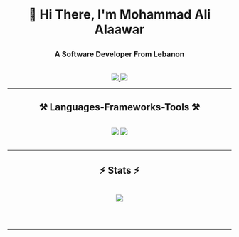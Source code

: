 <h1 align="center">

👋 Hi There, I'm Mohammad Ali Alaawar
</h1>

<h3 align="center">A Software Developer From Lebanon</h3>


<br/>


<div align="center"> 
  <a href="mailto:m.alialaawar@gmail.com">
    <img src="https://img.shields.io/badge/Gmail-333333?style=for-the-badge&logo=gmail&logoColor=red" />
  </a>
  <a href="https://www.linkedin.com/in/mohammad-ali-alaawar/" target="_blank">
    <img src="https://img.shields.io/badge/LinkedIn-0077B5?style=for-the-badge&logo=linkedin&logoColor=white" target="_blank" />
  </a>
  
</div>

 <hr/>
 
<h2 align="center">⚒️ Languages-Frameworks-Tools ⚒️</h2>
<br/>
<div align="center">
    <img src="https://skillicons.dev/icons?i=flutter,react,redux,html,css,vscode,github,bash,figma,firebase,git,talwind" />
    <img src="https://skillicons.dev/icons?i=nodejs,python,dart,javascript,typescript,express,laravel,mongodb,java,nestjs,mysql,postgres" /><br>
</div>

<br/>
<hr/>

<h2 align="center">⚡ Stats ⚡</h2>
<br>
<div align=center>
  <a href="http://www.github.com/MhaamadAli"><img src="https://github-readme-streak-stats.herokuapp.com/?user=MhaamadAli&stroke=ffffff&background=1c1917&ring=0891b2&fire=0891b2&currStreakNum=ffffff&currStreakLabel=0891b2&sideNums=ffffff&sideLabels=ffffff&dates=ffffff&hide_border=true" /></a>
</div>

<br/><br/>

<hr/>
